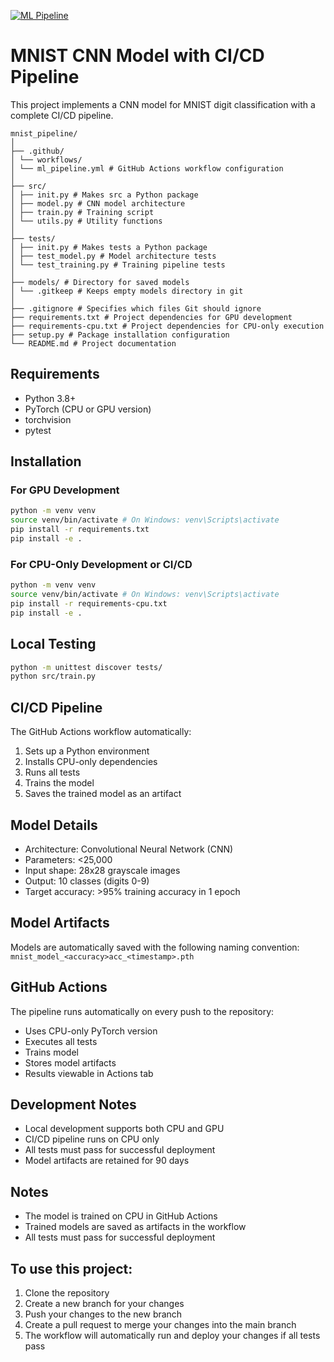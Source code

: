 [![ML Pipeline](https://github.com/Anjan-AI/ERA_v3_Session5_GITHUBACTION/actions/workflows/ml_pipeline.yml/badge.svg)](https://github.com/Anjan-AI/ERA_v3_Session5_GITHUBACTION/actions/workflows/ml_pipeline.yml)    
# MNIST CNN Model with CI/CD Pipeline

This project implements a CNN model for MNIST digit classification with a complete CI/CD pipeline.

    mnist_pipeline/
    │
    ├── .github/
    │ └── workflows/
    │ └── ml_pipeline.yml # GitHub Actions workflow configuration
    │
    ├── src/
    │ ├── init.py # Makes src a Python package
    │ ├── model.py # CNN model architecture
    │ ├── train.py # Training script
    │ └── utils.py # Utility functions
    │
    ├── tests/
    │ ├── init.py # Makes tests a Python package
    │ ├── test_model.py # Model architecture tests
    │ └── test_training.py # Training pipeline tests
    │
    ├── models/ # Directory for saved models
    │ └── .gitkeep # Keeps empty models directory in git
    │
    ├── .gitignore # Specifies which files Git should ignore
    ├── requirements.txt # Project dependencies for GPU development
    ├── requirements-cpu.txt # Project dependencies for CPU-only execution
    ├── setup.py # Package installation configuration
    └── README.md # Project documentation

## Requirements
- Python 3.8+
- PyTorch (CPU or GPU version)
- torchvision
- pytest

## Installation

### For GPU Development
```bash
python -m venv venv
source venv/bin/activate # On Windows: venv\Scripts\activate
pip install -r requirements.txt
pip install -e .
```
### For CPU-Only Development or CI/CD
```bash
python -m venv venv
source venv/bin/activate # On Windows: venv\Scripts\activate
pip install -r requirements-cpu.txt
pip install -e .
```
## Local Testing
```bash
python -m unittest discover tests/
python src/train.py
```

## CI/CD Pipeline

The GitHub Actions workflow automatically:
1. Sets up a Python environment
2. Installs CPU-only dependencies
3. Runs all tests
4. Trains the model
5. Saves the trained model as an artifact

## Model Details
- Architecture: Convolutional Neural Network (CNN)
- Parameters: <25,000
- Input shape: 28x28 grayscale images
- Output: 10 classes (digits 0-9)
- Target accuracy: >95% training accuracy in 1 epoch

## Model Artifacts
Models are automatically saved with the following naming convention:
`mnist_model_<accuracy>acc_<timestamp>.pth`


## GitHub Actions
The pipeline runs automatically on every push to the repository:
- Uses CPU-only PyTorch version
- Executes all tests
- Trains model
- Stores model artifacts
- Results viewable in Actions tab

## Development Notes
- Local development supports both CPU and GPU
- CI/CD pipeline runs on CPU only
- All tests must pass for successful deployment
- Model artifacts are retained for 90 days


## Notes
- The model is trained on CPU in GitHub Actions
- Trained models are saved as artifacts in the workflow
- All tests must pass for successful deployment


## To use this project:
1. Clone the repository
2. Create a new branch for your changes
3. Push your changes to the new branch
4. Create a pull request to merge your changes into the main branch
5. The workflow will automatically run and deploy your changes if all tests pass
